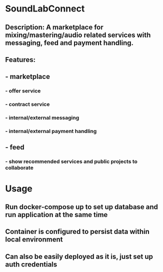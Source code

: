 # SoundLabConnect 
## Description: A marketplace for mixing/mastering/audio related services with messaging, feed and payment handling.

## Features:

##	- marketplace
###		- offer service
###		- contract service
###		- internal/external messaging
###		- internal/external payment handling

##	- feed
###		- show recommended services and public projects to collaborate

# Usage

## Run docker-compose up to set up database and run application at the same time
## Container is configured to persist data within local environment 
## Can also be easily deployed as it is, just set up auth credentials
